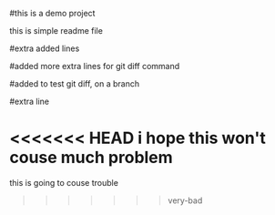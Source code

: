 #this is a demo project 

this is simple readme file

#extra added lines

#added more extra lines for git diff command

#added to test  git diff, on a branch

#extra line

<<<<<<< HEAD
i hope this won't couse much problem
=======
this is going to couse trouble
>>>>>>> very-bad
